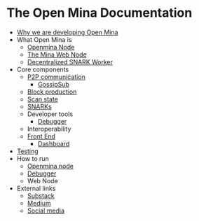 # The Open Mina Documentation

- [Why we are developing Open Mina](https://github.com/JanSlobodnik/pre-publishing/blob/main/why-openmina.md)
- What Open Mina is
  - [Openmina Node](https://github.com/openmina/openmina/blob/main/README.md)
  - [The Mina Web Node](https://openmina.substack.com/p/introducing-the-web-node)
  - [Decentralized SNARK Worker](https://github.com/JanSlobodnik/pre-publishing/blob/main/decentralized-SNARK-worker.md)
- Core components
  - [P2P communication](https://github.com/openmina/openmina/blob/documentation/docs/p2p_service.md)
    - [GossipSub](https://github.com/openmina/mina-wiki/blob/3ea9041e52fb2e606918f6c60bd3a32b8652f016/p2p/mina-gossip.md)
  - [Block production](https://github.com/JanSlobodnik/pre-publishing/blob/main/block-production.md)
  - [Scan state](https://github.com/JanSlobodnik/pre-publishing/blob/main/scan-state.md)
  - [SNARKs](https://github.com/JanSlobodnik/pre-publishing/blob/main/SNARKs.md)
  - Developer tools
    - [Debugger](https://github.com/openmina/mina-network-debugger/blob/main/README.md)
  - Interoperability
  - [Front End](https://github.com/openmina/mina-frontend/blob/main/README.md)
    - [Dashboard](https://github.com/openmina/mina-frontend/blob/main/docs/MetricsTracing.md#Dashboard)
- [Testing](https://github.com/openmina/openmina/blob/develop/testing.md)
- How to run
  - [Openmina node](https://github.com/openmina/openmina/blob/main/README.md)
  - [Debugger](https://github.com/openmina/mina-network-debugger?tab=readme-ov-file#Preparing-for-build)
  - Web Node
- External links
  - [Substack](https://openmina.substack.com/)
  - [Medium](https://medium.com/openmina)
  - [Social media](https://twitter.com/viable_systems)
